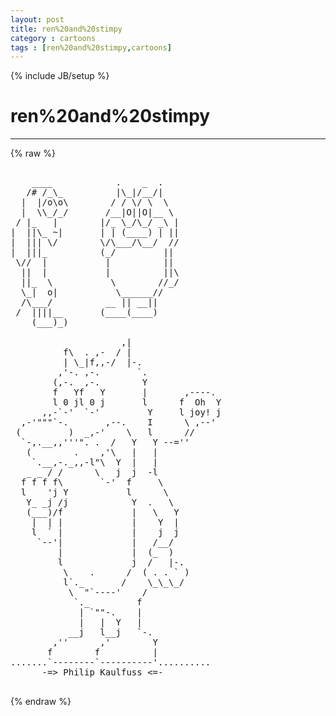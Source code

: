 ```yaml
---
layout: post
title: ren%20and%20stimpy
category : cartoons
tags : [ren%20and%20stimpy,cartoons]
---
```

{% include JB/setup %}
# ren%20and%20stimpy
---
{% raw %}
<pre>

    ____            .    _  .
   /# /_\_          |\_|/__/|
  |  |/o\o\        / / \/ \  \
  |  \\_/_/       /__|O||O|__ \
 / |_   |        |/_ \_/\_/ _\ |
|  ||\_ ~|       | | (____) | ||
|  ||| \/        \/\___/\__/  //
|  |||_          (_/         ||
 \//  |           |          ||
  ||  |           |          ||\
  ||_  \           \        //_/
  \_|  o|           \______//
  /\___/          __ || __||
 /  ||||__       (____(____)
    (___)_)

                     ,|
          f\  . ,-  / |
          | \_|f,,-/  |-.
         ,&#039;-. ,-.       `.
        (,-.  ,-.        Y
        f   Yf   Y       |       ,----.
        l 0 jl 0 j       l      f  Oh  Y
      ,,-`-&#039;  `-&#039;         Y     l joy! j
  ,-&#039;&quot;&quot;&quot;`-.       ,--.    I      \ ,--&#039;
 (         )  _,-&#039;    \   l      //
  `-,.__,,&#039;&#039;&#039;&quot;. .  /   Y   Y --=&#039;&#039;
   (        .    ,&#039;\   |   |
    `.__,-._,,-l&quot;\  Y  |   |
   _ _ / /      \   j  j  -l
  f f f f\       `-&#039;  f     \
  l    &#039;j Y           l      \
   Y_ _j /j            Y  .   \
   (___)/f             |   \   Y
    |  | |             |    Y  |
    l  ` |             |    j  j
     `--&#039;|             |   /__/
         |             |  (_  )
         l             j  /   |-.
          \    .      /  ( . . ` )
          l`._       /    \_\_\_/
           \  &quot;`----&#039;    /
            `._         f
             | `&quot;&quot;-.    |
             |   |  Y   |
           __j   l__j   `-.
        ,&#039;&#039;      ,&#039;        Y
       f        f          |
.......`--------`----------&#039;..........
      -=&gt; Philip Kaulfuss &lt;=-
 </pre>
{% endraw %}
